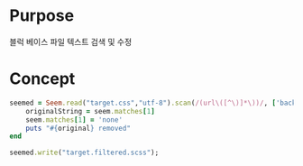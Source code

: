 # Purpose
블럭 베이스 파일 텍스트 검색 및 수정

# Concept
```ruby
seemed = Seem.read("target.css","utf-8").scan(/(url\([^\)]*\))/, ['background-color:',';'], ['(\s+){','}']) do |seem|
    originalString = seem.matches[1]
    seem.matches[1] = 'none'
    puts "#{original} removed"
end

seemed.write("target.filtered.scss");
```
